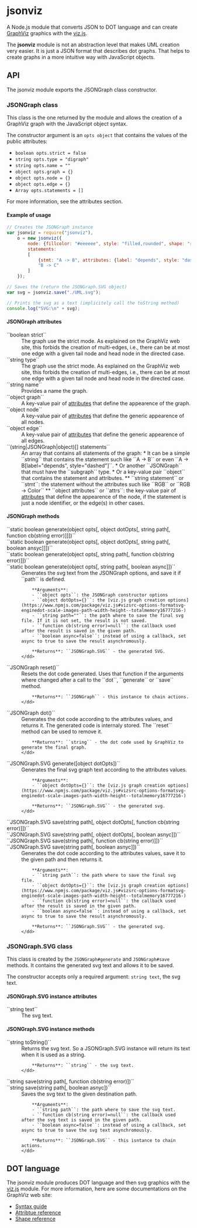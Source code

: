 # jsonviz

A Node.js module that converts JSON to DOT language and can create [GraphViz](http://www.graphviz.org/)
graphics with the [viz.js](https://www.npmjs.com/package/viz.js).

The **jsonviz** module is not an abstraction level that makes UML creation very easier.
It is just a JSON format that describes dot graphs. That helps to create graphs
in a more intuitive way with JavaScript objects.

## API

The jsonviz module exports the JSONGraph class constructor.

### JSONGraph class

This class is the one returned by the module and allows the creation of a
GraphViz graph with the JavaScript object syntax.

The constructor argument is an ``opts object`` that contains the
values of the public attributes:

* ``boolean opts.strict = false``
* ``string opts.type = "digraph"``
* ``string opts.name = ""``
* ``object opts.graph = {}``
* ``object opts.node = {}``
* ``object opts.edge = {}``
* ``Array opts.statements = []``

For more information, see the attributes section.

#### Example of usage

```js
// Creates the JSONGraph instance
var jsonviz = require("jsonviz"),
    o = new jsonviz({
        node: {fillcolor: "#eeeeee", style: "filled,rounded", shape: "rect"},
        statements:
        [
            {stmt: "A -> B", attributes: {label: "depends", style: "dashed", arrowhead: "open"}},
            "B -> C"
        ]
    });

// Saves the (return the JSONGraph.SVG object)
var svg = jsonviz.save("./UML.svg");

// Prints the svg as a text (implicitely call the toString method)
console.log("SVG:\n" + svg);
```

#### JSONGraph attributes

<dl>
  <dt>``boolean strict``</dt>
    <dd>The graph use the strict mode. As explained on the GraphViz web site,
    this forbids the creation of multi-edges, i.e., there can be at most one
    edge with a given tail node and head node in the directed case.</dd>
    
  <dt>``string type``</dt>
    <dd>The graph use the strict mode. As explained on the GraphViz web site,
    this forbids the creation of multi-edges, i.e., there can be at most one
    edge with a given tail node and head node in the directed case.</dd>
  
  <dt>``string name``</dt>
    <dd>Provides a name the graph.</dd>
  
  <dt>``object graph``</dt>
    <dd>A key-value pair of
        <a href="https://www.graphviz.org/doc/info/attrs.html">attributes</a>
        that define the appearence of the graph.</dd>
    
  <dt>``object node``</dt>
    <dd>A key-value pair of
        <a href="https://www.graphviz.org/doc/info/attrs.html">attributes</a>
        that define the generic appearence of all nodes.</dd>
  
  <dt>``object edge``</dt>
    <dd>A key-value pair of
        <a href="https://www.graphviz.org/doc/info/attrs.html">attributes</a>
        that define the generic appearence of all edges.</dd>
  
  <dt>``(string|JSONGraph|object)[] statements``</dt>
    <dd>
        An array that contains all statements of the graph:
        * It can be a simple ``string`` that contains the statement such like ``A -> B``
        or even ``A -> B[label="depends", style="dashed"]``.
        * Or another ``JSONGraph`` that must have the ``subgraph`` type.
        * Or a key-value pair ``object`` that contains the statement and attributes.
        ** ``string statement`` or ``stmt``: the statement without the attributes such like 
        ``RGB`` or ``RGB -> Color``
        ** ``object attributes`` or ``attrs``: the key-value pair of 
        <a href="https://www.graphviz.org/doc/info/attrs.html">attributes</a> that define
        the appearence of the node, if the statement is just a node identifier,
        or the edge(s) in other cases.
    </dd>
</dl>

#### JSONGraph methods

<dl>
  <dt>``static boolean generate(object opts[, object dotOpts[, string path[, function cb(string error)]]])``<br/>
  ``static boolean generate(object opts[, object dotOpts[, string path[, boolean ansyc]]])``<br/>
  ``static boolean generate(object opts[, string path[, function cb(string error)]])``<br/>
  ``static boolean generate(object opts[, string path[, boolean async]])``
  </dt>
    <dd>
        Generates the svg text from the JSONGraph options, and save it if ``path`` is defined.
        
        **Arguments**:
        - ``object opts``: the JSONGraph constructor options
        - ``object dotOpts={}``: the [viz.js graph creation options](https://www.npmjs.com/package/viz.js#vizsrc-options-formatsvg-enginedot-scale-images-path-width-height--totalmemory16777216-)
        - ``string path=""``: the path where to save the final svg file. If it is not set, the result is not saved.
        - ``function cb(string error)=null``: the callback used after the result is saved in the given path.
        - ``boolean async=false``: instead of using a callback, set async to true to save the result asynchromously.
        
        **Returns**: ``JSONGraph.SVG`` - the generated SVG.
    </dd>
    
  <dt>``JSONGraph reset()``</dt>
    <dd>
        Resets the dot code generated. Uses that function if the arguments where changed after
        a call to the ``dot``, ``generate`` or ``save`` method.
        
        **Returns**: ``JSONGraph`` - this instance to chain actions.
    </dd>
    
  <dt>``JSONGraph dot()``</dt>
    <dd>
        Generates the dot code according to the attributes values, and returns it.
        The generated code is internaly stored. The ``reset`` method can be used to remove it.
        
        **Returns**: ``string`` - the dot code used by GraphViz to generate the final graph.
    </dd>
    
  <dt>``JSONGraph.SVG generate([object dotOpts])``</dt>
    <dd>
        Generates the final svg graph text according to the attributes values.
        
        **Arguments**:
        - ``object dotOpts={}``: the [viz.js graph creation options](https://www.npmjs.com/package/viz.js#vizsrc-options-formatsvg-enginedot-scale-images-path-width-height--totalmemory16777216-)
        
        **Returns**: ``JSONGraph.SVG`` - the generated svg.
    </dd>   
    
  <dt>
  ``JSONGraph.SVG save(string path[, object dotOpts[, function cb(string error)]])``<br/>
  ``JSONGraph.SVG save(string path[, object dotOpts[, boolean asnyc]])``<br/>
  ``JSONGraph.SVG save(string path[, function cb(string error)]])``<br/>
  ``JSONGraph.SVG save(string path[, boolean asnyc]])``<br/>
  </dt>
    <dd>
        Generates the dot code according to the attributes values, save it to the
        given path and then returns it.
        
        **Arguments**: 
        - ``string path``: the path where to save the final svg file.
        - ``object dotOpts={}``: the [viz.js graph creation options](https://www.npmjs.com/package/viz.js#vizsrc-options-formatsvg-enginedot-scale-images-path-width-height--totalmemory16777216-)
        - ``function cb(string error)=null``: the callback used after the result is saved in the given path.
        - ``boolean async=false``: instead of using a callback, set async to true to save the result asynchromously.
        
        **Returns**: ``JSONGraph.SVG`` - the generated svg.
    </dd>
</dl>

### JSONGraph.SVG class

This class is created by the ``JSONGraph#generate`` and ``JSONGraph#save`` methods.
It contains the generated svg text and allows it to be saved.

The constructor accepts only a required argument: ``string text``, the svg text.

#### JSONGraph.SVG instance attributes

<dl>
  <dt>``string text``</dt>
    <dd>The svg text.</dd>
</dl>

#### JSONGraph.SVG instance methods

<dl>
    <dt>``string toString()``</dt>
    <dd>
        Returns the svg text. So a JSONGraph.SVG instance will return its text
        when it is used as a string.
        
        **Returns**: ``string`` - the svg text.
    </dd>
    
  <dt>
    ``string save(string path[, function cb(string error)])``<br/>
    ``string save(string path[, boolean asnyc])``<br/>
  </dt>
    <dd>
        Saves the svg text to the given destination path.
        
        **Arguments**: 
        - ``string path``: the path where to save the svg text.
        - ``function cb(string error)=null``: the callback used after the svg text is saved in the given path.
        - ``boolean async=false``: instead of using a callback, set async to true to save the svg text asynchromously.
        
        **Returns**: ``JSONGraph.SVG`` - this isntance to chain actions.
    </dd>
</dl>

## DOT language

The jsonviz module produces DOT language and then svg graphics with the
[viz.js](https://www.npmjs.com/package/viz.js) module. For more information,
here are some documentations on the GraphViz web site:

* [Syntax guide](https://graphviz.gitlab.io/_pages/doc/info/lang.html)
* [Attribtue reference](https://www.graphviz.org/doc/info/attrs.html)
* [Shape reference](https://www.graphviz.org/doc/info/shapes.html)